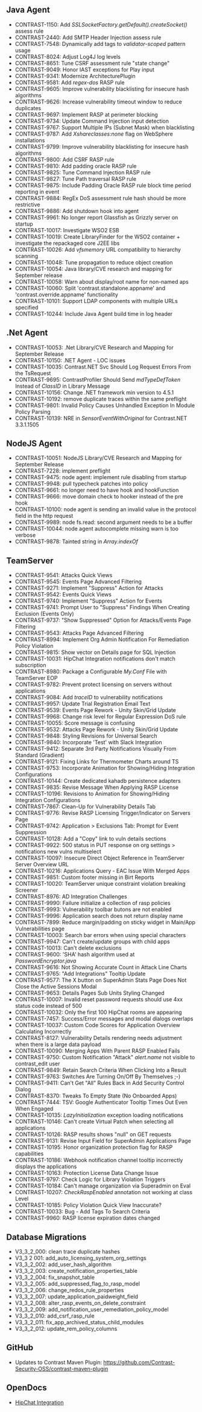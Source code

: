 <!--
title: "Contrast 3.3.2 - September 2016"
description: "Contrast 3.3.2 September 2016"
tags: "3.3.2 September Release Notes"
-->

## Java Agent
* CONTRAST-1150: Add *SSLSocketFactory.getDefault().createSocket()* assess rule
* CONTRAST-2440: Add SMTP Header Injection assess rule
* CONTRAST-7548: Dynamically add tags to *validator-scoped* pattern usage
* CONTRAST-8024: Adjust Log4J log levels
* CONTRAST-8651: Tune CSRF assessment rule "state change" 
* CONTRAST-9049: Honor IAST exceptions for Play input
* CONTRAST-9341: Modernize ArchitecturePlugin
* CONTRAST-9581: Add *regex-dos* RASP rule
* CONTRAST-9605: Improve vulnerability blacklisting for insecure hash algorithms
* CONTRAST-9626: Increase vulnerability timeout window to reduce duplicates
* CONTRAST-9697: Implement RASP at perimeter blocking
* CONTRAST-9734: Update Command Injection input detection
* CONTRAST-9767: Support Multiple IPs (Subnet Mask) when blacklisting
* CONTRAST-9787: Add *Xshareclasses:none* flag on WebSphere installations
* CONTRAST-9799: Improve vulnerability blacklisting for insecure hash algorithms
* CONTRAST-9800: Add CSRF RASP rule
* CONTRAST-9810: Add padding oracle RASP rule
* CONTRAST-9825: Tune Command Injection RASP rule
* CONTRAST-9827: Tune Path traversal RASP rule
* CONTRAST-9875: Include Padding Oracle RASP rule block time period reporting in event
* CONTRAST-9884: RegEx DoS assessment rule hash should be more restrictive
* CONTRAST-9886: Add shutdown hook into agent
* CONTRAST-9961: No longer report Glassfish as Grizzly server on startup
* CONTRAST-10017: Investigate WSO2 ESB
* CONTRAST-10019: Create LibraryFinder for the WSO2 container + investigate the repackaged core J2EE libs
* CONTRAST-10026: Add *vfsmemory* URL compatibility to hierarchy scanning
* CONTRAST-10048: Tune propagation to reduce object creation
* CONTRAST-10054: Java library/CVE research and mapping for September release
* CONTRAST-10058: Warn about display/root name for non-named aps
* CONTRAST-10060: Split 'contrast.standalone.appname' and 'contrast.override.appname' functionality
* CONTRAST-10101: Support LDAP components with multiple URLs specified
* CONTRAST-10244: Include Java Agent build time in log header


## .Net Agent
* CONTRAST-10053: .Net Library/CVE Research and Mapping for September Release
* CONTRAST-10150: .NET Agent - LOC issues
* CONTRAST-10035: Contrast.NET Svc Should Log Request Errors From the TsRequest
* CONTRAST-9695: ContrastProfiler Should Send *mdTypeDefToken* Instead of *ClassID* in Library Message
* CONTRAST-10156: Change .NET framework min version to 4.5.1 
* CONTRAST-10192: remove duplicate traces within the same preflight
* CONTRAST-9801: Invalid Policy Causes Unhandled Exception In Module Policy Parsing
* CONTRAST-10139: NRE in *SensorEventWithOriginal* for Contrast.NET 3.3.1.1505

## NodeJS Agent
* CONTRAST-10051: NodeJS Library/CVE Research and Mapping for September Release
* CONTRAST-7228: implement preflight
* CONTRAST-9475: node agent: implement rule disabling from startup
* CONTRAST-9948: pull typecheck patches into policy
* CONTRAST-9661: no longer need to have hook and hookFunction
* CONTRAST-9666: move domain check to hooker instead of the pre hook
* CONTRAST-10100: node agent is sending an invalid value in the protocol field in the http request
* CONTRAST-9989: node fs.read: second argument needs to be a buffer
* CONTRAST-10044: node agent autocomplete missing warn is too verbose 
* CONTRAST-9878: Tainted string in *Array.indexOf*

## TeamServer
* CONTRAST-9541: Attacks Quick Views
* CONTRAST-9545: Events Page Advanced Filtering
* CONTRAST-9271: Implement "Suppress" Action for Attacks
* CONTRAST-9542: Events Quick Views
* CONTRAST-9740: Implement "Suppress" Action for Events
* CONTRAST-9741: Prompt User to "Suppress" Findings When Creating Exclusion (Events Only)
* CONTRAST-9737: "Show Suppressed" Option for Attacks/Events Page Filtering
* CONTRAST-9543: Attacks Page Advanced Filtering
* CONTRAST-8994: Implement Org Admin Notification For Remediation Policy Violation
* CONTRAST-9815: Show vector on Details page for SQL Injection
* CONTRAST-10031: HipChat Integration notifications don't match subscription
* CONTRAST-8980: Package a Configurable *My.Conf* File with TeamServer EOP
* CONTRAST-9782: Prevent protect licensing on servers without applications
* CONTRAST-9084: Add *traceID* to vulnerability notifications
* CONTRAST-9957: Update Trial Registration Email Text
* CONTRAST-9539: Events Page Rework - Unity Skin/Grid Update
* CONTRAST-9968: Change risk level for Regular Expression DoS rule
* CONTRAST-10055: Score message is confusing
* CONTRAST-9532: Attacks Page Rework - Unity Skin/Grid Update
* CONTRAST-9848: Styling Revisions for Universal Search
* CONTRAST-9840: Incorporate 'Test' with Slack Integration
* CONTRAST-9412: Separate 3rd Party Notifications Visually From Standard (Gradient)
* CONTRAST-9121: Fixing Links for Thermometer Charts around TS
* CONTRAST-9753: Incorporate Animation for Showing/Hiding Integration Configurations
* CONTRAST-10144: Create dedicated kahadb persistence adapters
* CONTRAST-9835: Revise Message When Applying RASP License
* CONTRAST-10196: Revisions to Animation for Showing/Hiding Integration Configurations
* CONTRAST-7867: Clean-Up for Vulnerability Details Tab
* CONTRAST-9776: Revise RASP Licensing Trigger/Indicator on Servers Page
* CONTRAST-9742: Application > Exclusions Tab: Prompt for Event Suppression
* CONTRAST-10128: Add a "Copy" link to vuln details sections
* CONTRAST-9922: 500 status in PUT response on org settings > notifications new vulns multiselect
* CONTRAST-10097: Insecure Direct Object Reference in TeamServer Server Overview URL
* CONTRAST-10216: Applications Query - EAC Issue With Merged Apps
* CONTRAST-9851: Custom footer missing in Birt Reports
* CONTRAST-10020: TeamServer unique constraint violation breaking Screener
* CONTRAST-8976: AD Integration Challenges
* CONTRAST-9990: Failure initialize a collection of rasp policies
* CONTRAST-9993: Vulnerability toolbar butons are not enabled
* CONTRAST-9996: Application search does not return display name
* CONTRAST-7899: Reduce margin/padding on sticky widget in Main/App Vulnerabilities page
* CONTRAST-10003: Search bar errors when using special characters
* CONTRAST-9947: Can't create/update groups with child apps
* CONTRAST-10013: Can't delete exclusions
* CONTRAST-9600: 'SHA' hash algorithm used at *PasswordEncryptor.java*
* CONTRAST-9616: Not Showing Accurate Count in Attack Line Charts
* CONTRAST-9765: "Add Integrations" Tooltip Update
* CONTRAST-9577: The X button on SuperAdmin Stats Page Does Not Close the Active Sessions Modal
* CONTRAST-9653: Details Pages Sub Units Styling Changed
* CONTRAST-10007: Invalid reset password requests should use 4xx status code instead of 500
* CONTRAST-10032: Only the first 100 HipChat rooms are appearing
* CONTRAST-7457: Success/Error messages and modal dialogs overlaps
* CONTRAST-10037: Custom Code Scores for Application Overview Calculating Incorrectly 
* CONTRAST-8127: Vulnerability Details rendering needs adjustment when there is a large data payload
* CONTRAST-10090: Merging Apps With Parent RASP Enabled Fails
* CONTRAST-9750: Custom Notification "Attack" *alert.name* not visible to contrast_edit user
* CONTRAST-9849: Retain Search Criteria When Clicking Into a Result
* CONTRAST-9763: Switches Are Turning On/Off By Themselves ;-)
* CONTRAST-9411: Can't Get "All" Rules Back in Add Security Control Dialog
* CONTRAST-8370: Tweaks To Empty State (No Onboarded Apps)
* CONTRAST-7444: TSV: Google Authenticator Tooltip Times Out Even When Engaged
* CONTRAST-10135: *LazyInitialization* exception loading notifications
* CONTRAST-10146: Can't create Virtual Patch when selecting all applications
* CONTRAST-10126: RASP results shows "null" on GET requests
* CONTRAST-9131: Revise Input Field for SuperAdmin Applications Page 
* CONTRAST-10195: Honor organization protection flag for RASP capabilities
* CONTRAST-10186: Webhook notification channel tooltip incorrectly displays the applications
* CONTRAST-10163: Protection License Data Change Issue
* CONTRAST-9797: Check Logic for Library Violation Triggers
* CONTRAST-10184: Can't manage organization via Superadmin on Eval
* CONTRAST-10207: *CheckRaspEnabled* annotation not working at class Level
* CONTRAST-10185: Policy Violation Quick View Inaccurate?
* CONTRAST-10033: Bug - Add Tags To Search Criteria
* CONTRAST-9960: RASP license expiration dates changed


## Database Migrations
* V3_3_2_000: clean trace duplicate hashes
* V3_3 2 001: add_auto_licensing_system_org_settings
* V3_3_2_002: add_user_hash_algorithm
* V3_3_2_003: create_notification_properties_table
* V3_3_2_004: fix_snapshot_table
* V3_3_2_005: add_suppressed_flag_to_rasp_model
* V3_3_2_006: change_redos_rule_properties
* V3_3_2_007: update_application_paidweight_field
* V3_3_2_008: alter_rasp_events_on_delete_constraint
* V3_3_2_009: add_notification_user_remediation_policy_model
* V3_3_2_010: add_csrf_rasp_rule
* V3_3_2_011: fix_app_archived_status_child_modules
* V3_3_2_012: update_rem_policy_columns


## GitHub
* Updates to Contrast Maven Plugin: https://github.com/Contrast-Security-OSS/contrast-maven-plugin

## OpenDocs
* [HipChat Integration](admin-orgintegrations.html#hipchat)

